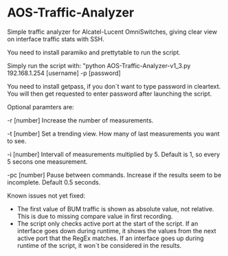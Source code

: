 # AOS-Traffic-Analyzer
Simple traffic analyzer for Alcatel-Lucent OmniSwitches, giving clear view on interface traffic stats with SSH.

You need to install paramiko and prettytable to run the script. 

Simply run the script with: "python AOS-Traffic-Analyzer-v1_3.py 192.168.1.254 [username] -p [password] 

You need to install getpass, if you don´t want to type password in cleartext. You will then get requested to enter password after launching the script. 

Optional paramters are:

-r [number]      Increase the number of measurements.

-t [number]      Set a trending view. How many of last measurements you want to see.

-i [number]      Intervall of measurements multiplied by 5. Default is 1, so every 5 secons one measurement.

-pc [number]     Pause between commands. Increase if the results seem to be incomplete. Default 0.5 seconds.

Known issues not yet fixed:
- The first value of BUM traffic is shown as absolute value, not relative. This is due to missing compare value in first recording.
- The script only checks active port at the start of the script. If an interface goes down during runtime, it shows the values from the   next active port that the RegEx matches. If an interface goes up during runtime of the script, it won´t be considered in the results.

